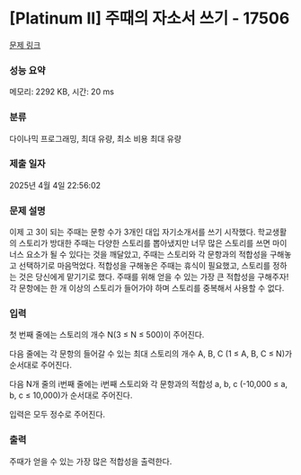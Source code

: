 # [Platinum II] 주때의 자소서 쓰기 - 17506 

[문제 링크](https://www.acmicpc.net/problem/17506) 

### 성능 요약

메모리: 2292 KB, 시간: 20 ms

### 분류

다이나믹 프로그래밍, 최대 유량, 최소 비용 최대 유량

### 제출 일자

2025년 4월 4일 22:56:02

### 문제 설명

<p>이제 고 3이 되는 주때는 문항 수가 3개인 대입 자기소개서를 쓰기 시작했다. 학교생활의 스토리가 방대한 주때는 다양한 스토리를 뽑아냈지만 너무 많은 스토리를 쓰면 마이너스 요소가 될 수 있다는 것을 깨달았고, 주때는 스토리와 각 문항과의 적합성을 구해놓고 선택하기로 마음먹었다. 적합성을 구해놓은 주때는 휴식이 필요했고, 스토리를 정하는 것은 당신에게 맡기기로 했다. 주때를 위해 얻을 수 있는 가장 큰 적합성을 구해주자! 각 문항에는 한 개 이상의 스토리가 들어가야 하며 스토리를 중복해서 사용할 수 없다.</p>

### 입력 

 <p>첫 번째 줄에는 스토리의 개수 N(3 ≤ N ≤ 500)이 주어진다.</p>

<p>다음 줄에는 각 문항의 들어갈 수 있는 최대 스토리의 개수 A, B, C (1 ≤ A, B, C ≤ N)가 순서대로 주어진다.</p>

<p>다음 N개 줄의 i번째 줄에는 i번째 스토리와 각 문항과의 적합성 a, b, c (-10,000 ≤ a, b, c ≤ 10,000)가 순서대로 주어진다.</p>

<p>입력은 모두 정수로 주어진다.</p>

### 출력 

 <p>주때가 얻을 수 있는 가장 많은 적합성을 출력한다.</p>


